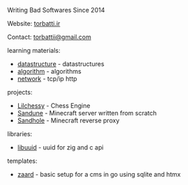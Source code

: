 Writing Bad Softwares Since 2014

Website: [torbatti.ir](https://torbatti.ir)

Contact: [torbattii@gmail.com](mailto:torbattii@gmail.com)


learning materials:
- [datastructure](https://github.com/Torbatti/datastructure) - datastructures
- [algorithm](https://github.com/Torbatti/algorithm) - algorithms
- [network](https://github.com/Torbatti/network) - tcp/ip http

projects:
- [Lilchessy](https://github.com/Torbatti/lilchessy) - Chess Engine
- [Sandune](https://github.com/Torbatti/sandune) - Minecraft server written from scratch
- [Sandhole](https://github.com/Torbatti/sandhole) - Minecraft reverse proxy

libraries:
- [libuuid](https://github.com/Torbatti/libuuid) - uuid for zig and c api

templates:
- [zaard](https://github.com/Torbatti/zaard) - basic setup for a cms in go using sqlite and htmx


